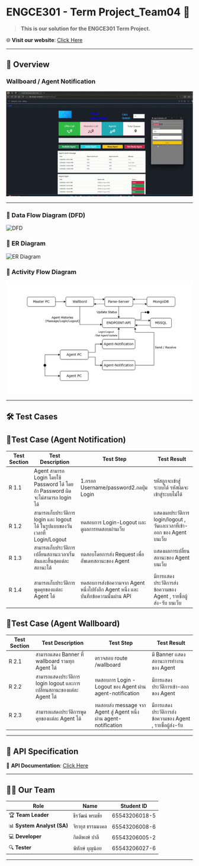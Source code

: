 # ENGCE301 - Term Project_Team04 🚀

> **This is our solution for the ENGCE301 Term Project.** 

🌐 **Visit our website**: [Click Here](https://lab-wb.cpe-rmutl.net/team04/)

---

## 📝 Overview
### **Wallboard / Agent Notification**
 
![Overview](img/Overview.gif)

---

### **📌 Data Flow Diagram (DFD)**
<img src="" alt="DFD" width="600"/>

### **📌 ER Diagram**
<img src="" alt="ER Diagram" width="600"/>

### **📌 Activity Flow Diagram**
![Activity Flow](img/Activity%20Flow.jpg)

---

## 🛠 Test Cases

## **📌Test Case (Agent Notification)**
| Test Section | Test Description | Test Step | Test Result |
|----------|----------|----------| ----------| 
| R 1.1| Agent สามารถ Login โดยใช้ Password ได้ โดยถ้า Password ผิดจะไม่สามารถ login ได้|1.กรอก Username/password2.กดปุ่ม Login | รหัสถูกจะเข้าสู่ระบบได้ รหัสผิดจะเข้าสู่ระบบไม่ได้ |
|R 1.2|สามารถเก็บประวัติการ login และ logout ได้ ในรูปแบบของวันเวลาที่ Login/Logout|ทดสอบการ Login-Logout เเละดูผลการทดสอบผ่านเว็บ|เเสดงผลประวัติการ login/logout , วันเเละเวลาที่เข้า-ออก ของ Agent บนเว็บ|
|R 1.3|สามารถเก็บประวัติการเปลี่ยนสถานะเวลาเริ่มต้นและสิ้นสุดแต่ละสถานะได้|ทดสอบโดยการส่ง Request เพื่ออัพเดทสถานะของ Agent|เเสดงผลการเปลี่ยนสถานะของ Agent บนเว็บ|
|R 1.4|สามารถเก็บประวัติการพูดคุยของแต่ละ Agent ได้|ทดสอบการส่งข้อความจาก Agent หนึ่งไปยังอีก Agent หนึ่ง และบันทึกข้อความนั้นผ่าน API|มีการเเสดงประวัติการส่งข้อความของ Agent , รายชื่อผู้ส่ง-รับ บนเว็บ|
## **📌Test Case (Agent Wallboard)**
| Test Section | Test Description | Test Step | Test Result |
|----------|----------|----------| ----------|
|R 2.1|สามารถแสดง Banner ที่ wallboard รวมทุก Agent ได้|ตรวจสอบ route /wallboard |มี Banner เเสดงสถานะการทำงานของ Agent|
|R 2.2|สามารถแสดงประวัติการ login logout และการเปลี่ยนสถานะของแต่ละ Agent ได้|ทดสอบการ Login - Logout ของ Agent ผ่าน agent-notification|มีการเเสดงประวัติการเข้า-ออก ของ Agent |
|R 2.3|สามารถเเสดงประวัติการพูดคุยของเเต่ละ Agent ได้|ทดสอบส่ง message จาก Agent สู่ Agent หนึ่ง ผ่าน agent-notification|มีการเเสดงประวัติการส่งข้อความของ Agent , รายชื่อผู้ส่ง-รับ |

---

## 🔗 API Specification
📄 **API Documentation**: [Click Here](./API%20Specification/README.md)

---

## 👨‍💻 Our Team
| Role | Name | Student ID |
|------|------|------|
| 🏆 **Team Leader** | ธีรวัฒน์ พรมชัย | 65543206018-5 |
| 📊 **System Analyst (SA)** | จิรายุส ธรรมมงคล | 65543206008-6 |
| 💻 **Developer** | กิตติพงษ์ ปาลี | 65543206005-2 |
| 🔍 **Tester** | พิทักษ์ บุญน้อย | 65543206027-6 |

---
